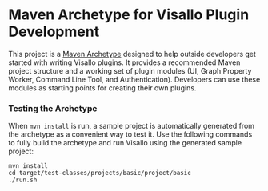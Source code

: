 # Maven Archetype for Visallo Plugin Development

This project is a [Maven Archetype](https://maven.apache.org/guides/introduction/introduction-to-archetypes.html) designed to help outside developers get started with writing Visallo plugins. It provides a recommended Maven project structure and a working set of plugin modules (UI, Graph Property Worker, Command Line Tool, and Authentication). Developers can use these modules as starting points for creating their own plugins.

### Testing the Archetype

When `mvn install` is run, a sample project is automatically generated from the archetype as a convenient way to test it. Use the following commands to fully build the archetype and run Visallo using the generated sample project:
```
mvn install
cd target/test-classes/projects/basic/project/basic
./run.sh
```
